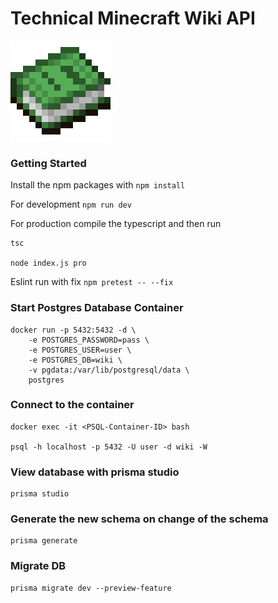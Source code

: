 # Technical Minecraft Wiki API
![book](book.png)


### Getting Started 
Install the npm packages with `npm install`

For development `npm run dev`

For production compile the typescript and then run 
```console
tsc

node index.js pro
```

Eslint run with fix `npm pretest -- --fix`

### Start Postgres Database Container
```console
docker run -p 5432:5432 -d \
    -e POSTGRES_PASSWORD=pass \
    -e POSTGRES_USER=user \
    -e POSTGRES_DB=wiki \
    -v pgdata:/var/lib/postgresql/data \
    postgres
```

### Connect to the container

```console
docker exec -it <PSQL-Container-ID> bash

psql -h localhost -p 5432 -U user -d wiki -W
```


### View database with prisma studio
```console
prisma studio
```
### Generate the new schema on change of the schema
```console
prisma generate
```

### Migrate DB
```console
prisma migrate dev --preview-feature
```